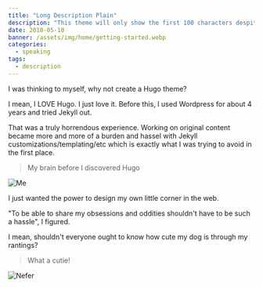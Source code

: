 ```yaml
---
title: "Long Description Plain"
description: "This theme will only show the first 100 characters despite the fact that this is a very very long description and definitely a run on sentence with seemingly no end."
date: 2018-05-10
banner: /assets/img/home/getting-started.webp
categories:
  - speaking
tags:
  - description
---
```


I was thinking to myself, why not create a Hugo theme?

I mean, I LOVE Hugo. I just love it. Before this, I used Wordpress for about 4 years and tried Jekyll out.

That was a truly horrendous experience. Working on original content became more and more of a burden and hassel with Jekyll customizations/templating/etc which is exactly what I was trying to avoid in the first place.

> My brain before I discovered Hugo

![Me](https://i.pinimg.com/originals/c2/b9/33/c2b933879af8a5f78bc244910451bfda.png)

I just wanted the power to design my own little corner in the web.

"To be able to share my obsessions and oddities shouldn't have to be such a hassle", I figured.

I mean, shouldn't everyone ought to know how cute my dog is through my rantings?

> What a cutie!

![Nefer](https://i.imgur.com/cwXno9D.jpg)
